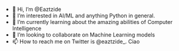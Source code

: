 - 👋 Hi, I’m @Eaztzide
- 👀 I’m interested in AI/ML and anything Python in general.
- 🌱 I’m currently learning about the amazing abilities of Computer Intelligence
- 💞️ I’m looking to collaborate on Machine Learning models
- 📫 How to reach me on Twitter is @eaztzide_. 
Ciao

<!---
Eaztzide/Eaztzide is a ✨ special ✨ repository because its `README.md` (this file) appears on your GitHub profile.
You can click the Preview link to take a look at your changes.
--->
